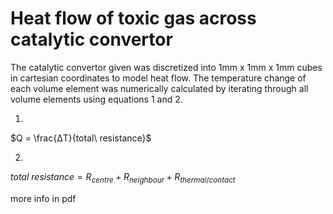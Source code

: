 # Heat flow of toxic gas across catalytic convertor

The catalytic convertor given was discretized into 1mm x 1mm x 1mm cubes in cartesian
coordinates to model heat flow. The temperature change of each volume element was
numerically calculated by iterating through all volume elements using equations 1 and 2.

1. 

$Q = \frac{ΔT}{total\ resistance}$

2. 

$total\ resistance = R_{centre} + R_{neighbour} + R_{thermal/ contact}$


more info in pdf